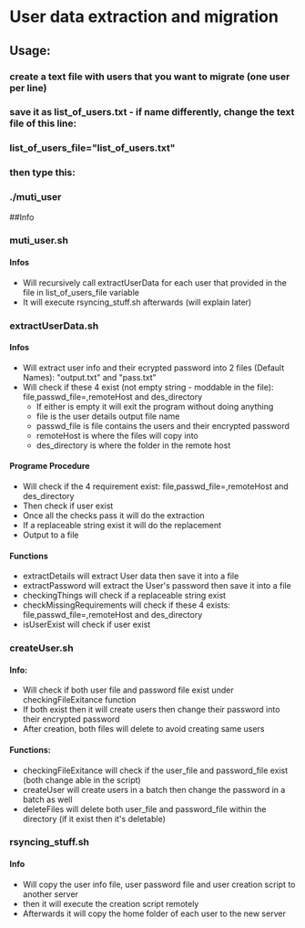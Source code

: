 # User data extraction and migration

## Usage:
### create a text file with users that you want to migrate (one user per line)
### save it as list_of_users.txt - if name differently, change the text file of this line:
### list_of_users_file="list_of_users.txt"
### then type this:
### ./muti_user
##Info

### muti_user.sh
#### Infos
- Will recursively call extractUserData for each user that provided in the file in list_of_users_file variable
- It will execute rsyncing_stuff.sh afterwards (will explain later)
### extractUserData.sh
#### Infos
- Will extract user info and their ecrypted password into 2 files (Default Names): "output.txt" and "pass.txt"
- Will check if these 4 exist (not empty string - moddable in the file): file,passwd_file=,remoteHost and des\_directory
	- If either is empty it will exit the program without doing anything
	- file is the user details output file name
	- passwd_file is file contains the users and their encrypted password
	- remoteHost is where the files will copy into
	- des_directory is where the folder in the remote host

#### Programe Procedure
- Will check if the 4 requirement exist: file,passwd_file=,remoteHost and des\_directory
- Then check if user exist
- Once all the checks pass it will do the extraction
- If a replaceable string exist it will do the replacement
- Output to a file

#### Functions
- extractDetails will extract User data then save it into a file
- extractPassword will extract the User's password then save it into a file
- checkingThings will check if a replaceable string exist
- checkMissingRequirements will check if these 4 exists: file,passwd_file=,remoteHost and des\_directory
- isUserExist will check if user exist


### createUser.sh
#### Info:
- Will check if both user file and password file exist under checkingFileExitance function
- If both exist then it will create users then change their password into their encrypted password
- After creation, both files will delete to avoid creating same users


#### Functions:
- checkingFileExitance will check if the user_file and password\_file exist (both change able in the script)
- createUser will create users in a batch then change the password in a batch as well
- deleteFiles will delete both user_file and password\_file within the directory (if it exist then it's deletable)
### rsyncing_stuff.sh
#### Info
- Will copy the user info file, user password file and user creation script to another server
- then it will execute the creation script remotely
- Afterwards it will copy the home folder of each user to the new server
